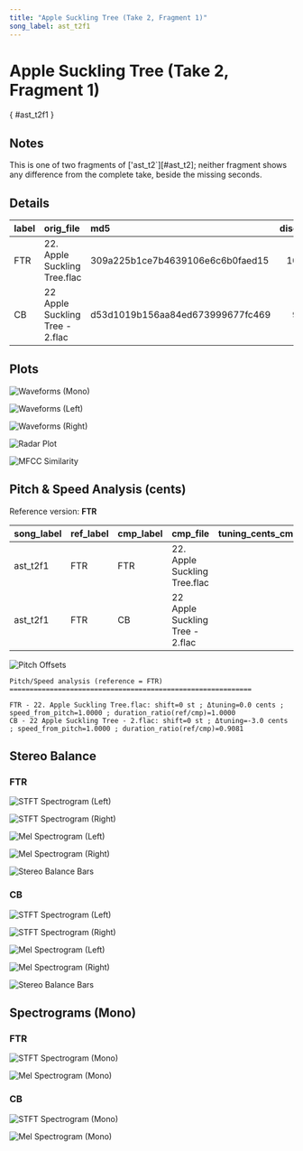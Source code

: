 ```yaml
---
title: "Apple Suckling Tree (Take 2, Fragment 1)"
song_label: ast_t2f1
---
```


# Apple Suckling Tree (Take 2, Fragment 1)

[](){ #ast_t2f1 }

## Notes

This is one of two fragments of ['ast_t2`][#ast_t2]; neither fragment shows any difference from the complete take, beside the missing seconds.


## Details

| label   | orig_file                       | md5                              |   disc |   track |   duration_sec | duration_fmt   |   loudness |   loudness_left |   loudness_right |   loudness_balance |       rms |   rms_left |   rms_right |   rms_balance |   lr_corr |   spectral_centroid |
|:--------|:--------------------------------|:---------------------------------|-------:|--------:|---------------:|:---------------|-----------:|----------------:|-----------------:|-------------------:|----------:|-----------:|------------:|--------------:|----------:|--------------------:|
| FTR     | 22. Apple Suckling Tree.flac    | 309a225b1ce7b4639106e6c6b0faed15 |     10 |      22 |          58.52 | 00:58:520      |   -18.6077 |        -20.9084 |         -16.5769 |           -4.33154 | 0.0830633 |  0.0625261 |   0.104987  |    -0.0424609 |  0.96103  |             1270.11 |
| CB      | 22 Apple Suckling Tree - 2.flac | d53d1019b156aa84ed673999677fc469 |      9 |      24 |          64.44 | 01:04:440      |   -19.7298 |        -22.0035 |         -17.8304 |           -4.17317 | 0.064166  |  0.0486818 |   0.0811475 |    -0.0324656 |  0.953778 |             1587.45 |

## Plots
![Waveforms (Mono)](../assets/songs/ast_t2f1/ast_t2f1-waveforms_Mono.png)

![Waveforms (Left)](../assets/songs/ast_t2f1/ast_t2f1-waveforms_L.png)

![Waveforms (Right)](../assets/songs/ast_t2f1/ast_t2f1-waveforms_R.png)

![Radar Plot](../assets/songs/ast_t2f1/ast_t2f1-radar_plot.png)

![MFCC Similarity](../assets/songs/ast_t2f1/ast_t2f1-similarity_matrix.png)

## Pitch & Speed Analysis (cents)

Reference version: **FTR**

| song_label   | ref_label   | cmp_label   | cmp_file                        |   tuning_cents_cmp |   tuning_cents_ref |   delta_tuning_cents |   semitone_shift_vs_ref |   chroma_similarity |   speed_factor_from_pitch |   duration_ratio_ref_over_cmp |
|:-------------|:------------|:------------|:--------------------------------|-------------------:|-------------------:|---------------------:|------------------------:|--------------------:|--------------------------:|------------------------------:|
| ast_t2f1     | FTR         | FTR         | 22. Apple Suckling Tree.flac    |                  5 |                  5 |                    0 |                       0 |            1        |                         1 |                      1        |
| ast_t2f1     | FTR         | CB          | 22 Apple Suckling Tree - 2.flac |                  2 |                  5 |                   -3 |                       0 |            0.977147 |                         1 |                      0.908132 |

![Pitch Offsets](../assets/songs/ast_t2f1/ast_t2f1-pitch_offsets.png)

````text
Pitch/Speed analysis (reference = FTR)
============================================================

FTR - 22. Apple Suckling Tree.flac: shift=0 st ; Δtuning=0.0 cents ; speed_from_pitch=1.0000 ; duration_ratio(ref/cmp)=1.0000
CB - 22 Apple Suckling Tree - 2.flac: shift=0 st ; Δtuning=-3.0 cents ; speed_from_pitch=1.0000 ; duration_ratio(ref/cmp)=0.9081

````

## Stereo Balance

### FTR

![STFT Spectrogram (Left)](../assets/songs/ast_t2f1/ast_t2f1-FTR_spectrogram_L.png)

![STFT Spectrogram (Right)](../assets/songs/ast_t2f1/ast_t2f1-FTR_spectrogram_R.png)

![Mel Spectrogram (Left)](../assets/songs/ast_t2f1/ast_t2f1-FTR_melspec_L.png)

![Mel Spectrogram (Right)](../assets/songs/ast_t2f1/ast_t2f1-FTR_melspec_R.png)

![Stereo Balance Bars](../assets/songs/ast_t2f1/ast_t2f1-FTR_balance.png)

### CB

![STFT Spectrogram (Left)](../assets/songs/ast_t2f1/ast_t2f1-CB_spectrogram_L.png)

![STFT Spectrogram (Right)](../assets/songs/ast_t2f1/ast_t2f1-CB_spectrogram_R.png)

![Mel Spectrogram (Left)](../assets/songs/ast_t2f1/ast_t2f1-CB_melspec_L.png)

![Mel Spectrogram (Right)](../assets/songs/ast_t2f1/ast_t2f1-CB_melspec_R.png)

![Stereo Balance Bars](../assets/songs/ast_t2f1/ast_t2f1-CB_balance.png)

## Spectrograms (Mono)

### FTR

![STFT Spectrogram (Mono)](../assets/songs/ast_t2f1/ast_t2f1-FTR_spectrogram_Mono.png)

![Mel Spectrogram (Mono)](../assets/songs/ast_t2f1/ast_t2f1-FTR_melspec_Mono.png)

### CB

![STFT Spectrogram (Mono)](../assets/songs/ast_t2f1/ast_t2f1-CB_spectrogram_Mono.png)

![Mel Spectrogram (Mono)](../assets/songs/ast_t2f1/ast_t2f1-CB_melspec_Mono.png)

